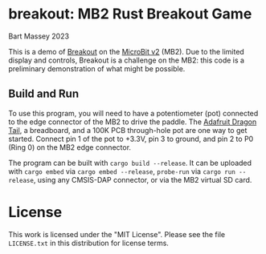 # breakout: MB2 Rust Breakout Game
Bart Massey 2023

This is a demo of
[Breakout](https://en.wikipedia.org/wiki/Breakout_%28video_game%29)
on the [MicroBit v2](https://microbit.org/new-microbit/)
(MB2). Due to the limited display and controls, Breakout is
a challenge on the MB2: this code is a preliminary
demonstration of what might be possible.

## Build and Run

To use this program, you will need to have a potentiometer
(pot) connected to the edge connector of the MB2 to drive
the paddle. The [Adafruit Dragon
Tail](https://www.adafruit.com/product/3695), a breadboard,
and a 100K PCB through-hole pot are one way to get started.
Connect pin 1 of the pot to +3.3V, pin 3 to ground, and pin
2 to P0 (Ring 0) on the MB2 edge connector.

The program can be built with `cargo build --release`. It
can be uploaded with `cargo embed` via `cargo embed
--release`, `probe-run` via `cargo run --release`, using any
CMSIS-DAP connector, or via the MB2 virtual SD card.

# License

This work is licensed under the "MIT License". Please see the file
`LICENSE.txt` in this distribution for license terms.
